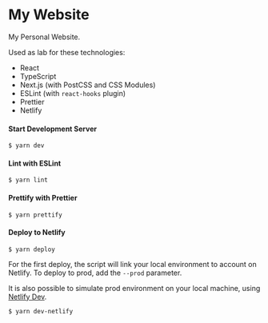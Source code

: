 # My Website

My Personal Website.

Used as lab for these technologies:

- React
- TypeScript
- Next.js (with PostCSS and CSS Modules)
- ESLint (with `react-hooks` plugin)
- Prettier
- Netlify

#### Start Development Server

```
$ yarn dev
```

#### Lint with ESLint

```
$ yarn lint
```

#### Prettify with Prettier

```
$ yarn prettify
```

#### Deploy to Netlify

```
$ yarn deploy
```

For the first deploy, the script will link your local environment to account on Netlify.
To deploy to prod, add the `--prod` parameter.

It is also possible to simulate prod environment on your local machine, using [Netlify Dev](https://www.netlify.com/products/dev/).

```
$ yarn dev-netlify
```
